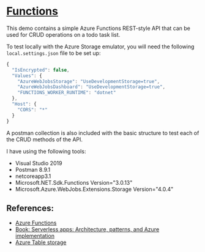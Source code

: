 # [Functions](https://github.com/eduflornet/Serverless/Functions)

This demo contains a simple Azure Functions REST-style API that can be used for CRUD operations on a todo task list.

To test locally with the Azure Storage emulator, you will need the following `local.settings.json` file to be set up:

```js
{
  "IsEncrypted": false,
  "Values": {
    "AzureWebJobsStorage": "UseDevelopmentStorage=true",
    "AzureWebJobsDashboard": "UseDevelopmentStorage=true",
    "FUNCTIONS_WORKER_RUNTIME": "dotnet"
  },
  "Host": {
    "CORS": "*"
  }
}
```
A postman collection is also included with the basic structure to test each of the CRUD methods of the API.

I have using the following tools:

- Visual Studio 2019 
- Postman 8.9.1
- netcoreapp3.1
- Microsoft.NET.Sdk.Functions Version="3.0.13"
- Microsoft.Azure.WebJobs.Extensions.Storage Version="4.0.4"

## References:
- [Azure Functions](https://docs.microsoft.com/en-us/azure/azure-functions/)
- [Book: Serverless apps: Architecture, patterns, and Azure implementation](https://docs.microsoft.com/en-us/dotnet/architecture/serverless/)
- [Azure Table storage](https://docs.microsoft.com/en-us/azure/storage/tables/) 
